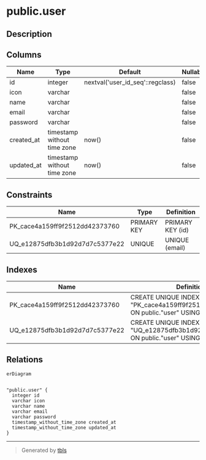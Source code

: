 # public.user

## Description

## Columns

| Name | Type | Default | Nullable | Children | Parents | Comment |
| ---- | ---- | ------- | -------- | -------- | ------- | ------- |
| id | integer | nextval('user_id_seq'::regclass) | false |  |  |  |
| icon | varchar |  | false |  |  |  |
| name | varchar |  | false |  |  |  |
| email | varchar |  | false |  |  |  |
| password | varchar |  | false |  |  |  |
| created_at | timestamp without time zone | now() | false |  |  |  |
| updated_at | timestamp without time zone | now() | false |  |  |  |

## Constraints

| Name | Type | Definition |
| ---- | ---- | ---------- |
| PK_cace4a159ff9f2512dd42373760 | PRIMARY KEY | PRIMARY KEY (id) |
| UQ_e12875dfb3b1d92d7d7c5377e22 | UNIQUE | UNIQUE (email) |

## Indexes

| Name | Definition |
| ---- | ---------- |
| PK_cace4a159ff9f2512dd42373760 | CREATE UNIQUE INDEX "PK_cace4a159ff9f2512dd42373760" ON public."user" USING btree (id) |
| UQ_e12875dfb3b1d92d7d7c5377e22 | CREATE UNIQUE INDEX "UQ_e12875dfb3b1d92d7d7c5377e22" ON public."user" USING btree (email) |

## Relations

```mermaid
erDiagram


"public.user" {
  integer id
  varchar icon
  varchar name
  varchar email
  varchar password
  timestamp_without_time_zone created_at
  timestamp_without_time_zone updated_at
}
```

---

> Generated by [tbls](https://github.com/k1LoW/tbls)
